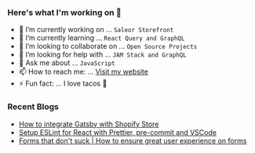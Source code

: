 ### Here's what I'm working on 👋

- 🔭 I’m currently working on ... `Saleor Storefront`
- 🌱 I’m currently learning ... `React Query and GraphQL`
- 👯 I’m looking to collaborate on ... `Open Source Projects`
- 🤔 I’m looking for help with ... `JAM Stack and GraphQL`
- 💬 Ask me about ... `JavaScript`
- 📫 How to reach me: ... [Visit my website](https://nirnejak.com)
- ⚡ Fun fact: ... I love tacos 🌮

### Recent Blogs

- [How to integrate Gatsby with Shopify Store](https://www.inkoop.io/blog/how-to-integrate-gatsby-with-shopify-store/)
- [Setup ESLint for React with Prettier, pre-commit and VSCode](https://www.inkoop.io/blog/setup-eslint-for-react-with-prettier-pre-commit-and-vscode/)
- [Forms that don't suck | How to ensure great user experience on forms](https://www.inkoop.io/blog/how-to-ensure-great-user-experience-on-forms/)
